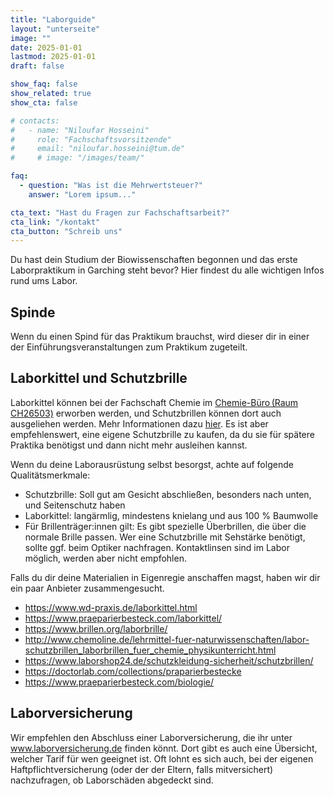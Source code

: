 ```yaml
---
title: "Laborguide"
layout: "unterseite"
image: ""
date: 2025-01-01
lastmod: 2025-01-01
draft: false

show_faq: false
show_related: true
show_cta: false

# contacts: 
#   - name: "Niloufar Hosseini"
#     role: "Fachschaftsvorsitzende"
#     email: "niloufar.hosseini@tum.de"
#     # image: "/images/team/"

faq:
  - question: "Was ist die Mehrwertsteuer?"
    answer: "Lorem ipsum..."

cta_text: "Hast du Fragen zur Fachschaftsarbeit?"
cta_link: "/kontakt"
cta_button: "Schreib uns"
---
```

Du hast dein Studium der Biowissenschaften begonnen und das erste Laborpraktikum in Garching steht bevor? Hier findest du alle wichtigen Infos rund ums Labor.  

## Spinde 
Wenn du einen Spind für das Praktikum brauchst, wird dieser dir in einer der Einführungsveranstaltungen zum Praktikum zugeteilt.  
  
## Laborkittel und Schutzbrille 
Laborkittel können bei der Fachschaft Chemie im [Chemie-Büro (Raum CH26503)](https://nav.tum.de/room/5406.01.650C) erworben werden, und Schutzbrillen können dort auch ausgeliehen werden. Mehr Informationen dazu [hier](https://mpic.fs.tum.de/services/kittel/). Es ist aber empfehlenswert, eine eigene Schutzbrille zu kaufen, da du sie für spätere Praktika benötigst und dann nicht mehr ausleihen kannst.  

Wenn du deine Laborausrüstung selbst besorgst, achte auf folgende Qualitätsmerkmale:  
- Schutzbrille: Soll gut am Gesicht abschließen, besonders nach unten, und Seitenschutz haben 
- Laborkittel: langärmlig, mindestens knielang und aus 100 % Baumwolle
- Für Brillenträger:innen gilt: Es gibt spezielle Überbrillen, die über die normale Brille passen. Wer eine Schutzbrille mit Sehstärke benötigt, sollte ggf. beim Optiker nachfragen. Kontaktlinsen sind im Labor möglich, werden aber nicht empfohlen. 

Falls du dir deine Materialien in Eigenregie anschaffen magst, haben wir dir ein paar Anbieter zusammengesucht.  
- https://www.wd-praxis.de/laborkittel.html 
- https://www.praeparierbesteck.com/laborkittel/ 
- https://www.brillen.org/laborbrille/ 
- http://www.chemoline.de/lehrmittel-fuer-naturwissenschaften/labor-schutzbrillen_laborbrillen_fuer_chemie_physikunterricht.html 
- https://www.laborshop24.de/schutzkleidung-sicherheit/schutzbrillen/ 
- https://doctorlab.com/collections/praparierbestecke 
- https://www.praeparierbesteck.com/biologie/  

## Laborversicherung 
Wir empfehlen den Abschluss einer Laborversicherung, die ihr unter www.laborversicherung.de finden könnt. Dort gibt es auch eine Übersicht, welcher Tarif für wen geeignet ist. Oft lohnt es sich auch, bei der eigenen Haftpflichtversicherung (oder der der Eltern, falls mitversichert) nachzufragen, ob Laborschäden abgedeckt sind. 